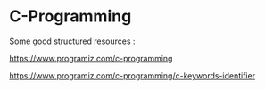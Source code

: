 # C-Programming

Some good structured resources :

https://www.programiz.com/c-programming

https://www.programiz.com/c-programming/c-keywords-identifier

